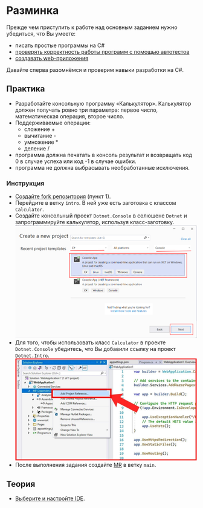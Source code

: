 # Разминка

Прежде чем приступить к работе над основным заданием нужно убедиться, что Вы умеете:
- писать простые программы на C#
- [проверять корректность работы программ с помощью автотестов](./testing.md)
- [создавать web-приложения](./asp-net.md)

Давайте сперва разомнёмся и проверим навыки разработки на C#.

## Практика
- Разработайте консольную программу «Калькулятор». Калькулятор должен получать ровно три параметра: первое число, математическая операция, второе число.
- Поддерживаемые операции:
    - сложение +
    - вычитание -
    - умножение *
    - деление /
- программа должна печатать в консоль результат и возвращать код 0 в случае успеха или код -1 в случае ошибки.
- программа не должна выбрасывать необработанные исключения.

### Инструкция
- [Создайте fork репозитория](../-/wikis/%D0%9A%D0%B0%D0%BA-%D1%80%D0%B0%D0%B1%D0%BE%D1%82%D0%B0%D1%82%D1%8C-%D1%81-%D1%80%D0%B5%D0%BF%D0%BE%D0%B7%D0%B8%D1%82%D0%BE%D1%80%D0%B8%D0%B5%D0%BC/%D0%9F%D0%BE%D1%88%D0%B0%D0%B3%D0%BE%D0%B2%D0%B0%D1%8F-%D0%B8%D0%BD%D1%81%D1%82%D1%80%D1%83%D0%BA%D1%86%D0%B8%D1%8F) (пункт 1).
- Перейдите в ветку `intro`. В ней уже есть заготовка с классом `Calculator`.
- Создайте консольный проект `Dotnet.Console` в солюшене `Dotnet` и запрограммируйте калькулятор, используя класс-заготовку.
![](./vs-console.png)
- Для того, чтобы использовать класс `Calculator` в проекте `Dotnet.Console` убедитесь, что Вы добавили ссылку на проект `Dotnet.Intro`.
![](./add-reference.jpeg)
- После выполнения задания создайте [MR](https://docs.gitlab.com/ee/user/project/merge_requests/) в ветку `main`.

## Теория
- [Выберите и настройте IDE](../-/wikis/Как-работать-с-репозиторием/Перед-началом-работы#инструментарий).

